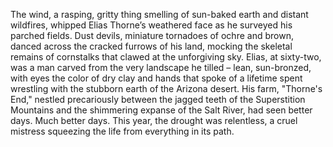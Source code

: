 The wind, a rasping, gritty thing smelling of sun-baked earth and distant wildfires, whipped Elias Thorne’s weathered face as he surveyed his parched fields.  Dust devils, miniature tornadoes of ochre and brown, danced across the cracked furrows of his land, mocking the skeletal remains of cornstalks that clawed at the unforgiving sky.  Elias, at sixty-two, was a man carved from the very landscape he tilled –  lean, sun-bronzed, with eyes the color of dry clay and hands that spoke of a lifetime spent wrestling with the stubborn earth of the Arizona desert.  His farm, "Thorne's End," nestled precariously between the jagged teeth of the Superstition Mountains and the shimmering expanse of the Salt River, had seen better days.  Much better days.  This year, the drought was relentless, a cruel mistress squeezing the life from everything in its path.
